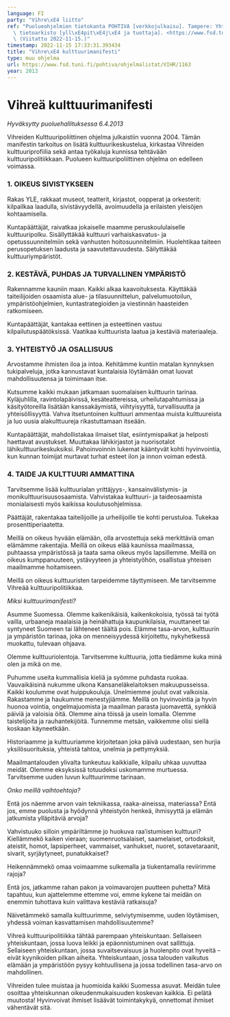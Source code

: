 ```yaml
---
language: FI
party: "Vihre\xE4 liitto"
ref: "Puolueohjelmien tietokanta POHTIVA [verkkojulkaisu]. Tampere: Yhteiskuntatieteellinen\
  \ tietoarkisto [yll\xE4pit\xE4j\xE4 ja tuottaja]. <https://www.fsd.tuni.fi/pohtiva>.\
  \ (Viitattu 2022-11-15.)"
timestamp: 2022-11-15 17:33:31.393434
title: "Vihre\xE4 kulttuurimanifesti"
type: muu ohjelma
url: https://www.fsd.tuni.fi/pohtiva/ohjelmalistat/VIHR/1163
year: 2013
---
```



# Vihreä kulttuurimanifesti


*Hyväksytty puoluehallituksessa 6.4.2013*


Vihreiden Kulttuuripoliittinen ohjelma julkaistiin vuonna 2004. Tämän manifestin tarkoitus on lisätä kulttuurikeskustelua, kirkastaa Vihreiden kulttuuriprofiilia sekä antaa työkaluja kunnissa tehtävään kulttuuripolitiikkaan. Puolueen kulttuuripoliittinen ohjelma on edelleen voimassa.


### 1. OIKEUS SIVISTYKSEEN


Rakas YLE, rakkaat museot, teatterit, kirjastot, oopperat ja orkesterit: kilpailkaa laadulla, sivistävyydellä, avoimuudella ja erilaisten yleisöjen kohtaamisella.


Kuntapäättäjät, raivatkaa jokaiselle maamme peruskoululaiselle kulttuuripolku. Sisällyttäkää kulttuuri varhaiskasvatus- ja opetussuunnitelmiin sekä vanhusten hoitosuunnitelmiin. Huolehtikaa taiteen perusopetuksen laadusta ja saavutettavuudesta. Säilyttäkää kulttuuriympäristöt.


### 2. KESTÄVÄ, PUHDAS JA TURVALLINEN YMPÄRISTÖ


Rakennamme kauniin maan. Kaikki alkaa kaavoituksesta. Käyttäkää taiteilijoiden osaamista alue- ja tilasuunnittelun, palvelumuotoilun, ympäristöohjelmien, kuntastrategioiden ja viestinnän haasteiden ratkomiseen.


Kuntapäättäjät, kantakaa eettinen ja esteettinen vastuu kilpailutuspäätöksissä. Vaatikaa kulttuurista laatua ja kestäviä materiaaleja.


### 3. YHTEISTYÖ JA OSALLISUUS


Arvostamme ihmisten iloa ja intoa. Kehitämme kuntiin matalan kynnyksen tukipalveluja, jotka kannustavat kuntalaisia löytämään omat luovat mahdollisuutensa ja toimimaan itse.


Kutsumme kaikki mukaan jatkamaan suomalaisen kulttuurin tarinaa. Kyläjuhlilla, ravintolapäivissä, kesäteattereissa, urheilutapahtumissa ja käsityötoreilla lisätään kanssakäymistä, viihtyisyyttä, turvallisuutta ja yhteisöllisyyttä. Vahva itsetuntoinen kulttuuri ammentaa muista kulttuureista ja luo uusia alakulttuureja rikastuttamaan itseään.


Kuntapäättäjät, mahdollistakaa ilmaiset tilat, esiintymispaikat ja helposti haettavat avustukset. Muuttakaa lähikirjastot ja nuorisotalot lähikulttuurikeskuksiksi. Pahoinvoinnin lukemat kääntyvät kohti hyvinvointia, kun kunnan toimijat murtavat turhat esteet ilon ja innon voiman edestä.


### 4. TAIDE JA KULTTUURI AMMATTINA


Tarvitsemme lisää kulttuurialan yrittäjyys-, kansainvälistymis- ja monikulttuurisuusosaamista. Vahvistakaa kulttuuri- ja taideosaamista monialaisesti myös kaikissa koulutusohjelmissa.


Päättäjät, rakentakaa taiteilijoille ja urheilijoille tie kohti perustuloa. Tukekaa prosenttiperiaatetta.


Meillä on oikeus hyvään elämään, olla arvostettuja sekä merkittäviä oman elämämme rakentajia. Meillä on oikeus elää kauniissa maailmassa, puhtaassa ympäristössä ja taata sama oikeus myös lapsillemme. Meillä on oikeus kumppanuuteen, ystävyyteen ja yhteistyöhön, osallistua yhteisen maailmamme hoitamiseen.


Meillä on oikeus kulttuuristen tarpeidemme täyttymiseen. Me tarvitsemme Vihreää kulttuuripolitiikkaa.


*Miksi kulttuurimanifesti?*


Asumme Suomessa. Olemme kaikenikäisiä, kaikenkokoisia, työssä tai työtä vailla, urbaaneja maalaisia ja heinähattuja kaupunkilaisia, muuttaneet tai syntyneet Suomeen tai lähteneet täältä pois. Elämme tasa-arvon, kulttuurin ja ympäristön tarinaa, joka on menneisyydessä kirjoitettu, nykyhetkessä muokattu, tulevaan ohjaava.


Olemme kulttuuriolentoja. Tarvitsemme kulttuuria, jotta tiedämme kuka minä olen ja mikä on me.


Puhumme useita kummallisia kieliä ja syömme puhdasta ruokaa. Vauvaikäisinä nukumme ulkona Kansaneläkelaitoksen makuupusseissa. Kaikki koulumme ovat huippukouluja. Unelmiemme joulut ovat valkoisia. Rakastamme ja haukumme menestyjiämme. Meillä on hyvinvointia ja hyvin huonoa vointia, ongelmajuomista ja maailman parasta juomavettä, synkkiä päiviä ja valoisia öitä. Olemme aina töissä ja usein lomalla. Olemme taistelijoita ja rauhantekijöitä. Tunnemme metsän, vaikkemme olisi siellä koskaan käyneetkään.


Historiaamme ja kulttuuriamme kirjoitetaan joka päivä uudestaan, sen hurjia yksilösuorituksia, yhteistä tahtoa, unelmia ja pettymyksiä.


Maailmantalouden ylivalta tunkeutuu kaikkialle, kilpailu uhkaa uuvuttaa meidät. Olemme eksyksissä totuudeksi uskomamme murtuessa. Tarvitsemme uuden luvun kulttuurimme tarinaan.


*Onko meillä vaihtoehtoja?*


Entä jos näemme arvon vain tekniikassa, raaka-aineissa, materiassa? Entä jos, emme puolusta ja hyödynnä yhteistyön henkeä, ihmisyyttä ja elämän jatkumista ylläpitäviä arvoja?


Vahvistuuko silloin ympäriltämme jo huokuva raa’istumisen kulttuuri? Kiellämmekö kaiken vieraan; suomenruotsalaiset, saamelaiset, ortodoksit, ateistit, homot, lapsiperheet, vammaiset, vanhukset, nuoret, sotavetaraanit, sivarit, syrjäytyneet, punatukkaiset?


Heikennämmekö omaa voimaamme sulkemalla ja tiukentamalla reviirimme rajoja?


Entä jos, jatkamme rahan pakon ja voimavarojen puutteen puhetta? Mitä tapahtuu, kun ajattelemme ettemme voi, emme kykene tai meidän on enemmin tuhottava kuin valittava kestäviä ratkaisuja?


Näivetämmekö samalla kulttuurimme, selviytymisemme, uuden löytämisen, yhdessä voiman kasvattamisen mahdollisuutemme?


Vihreä kulttuuripolitiikka tähtää parempaan yhteiskuntaan. Sellaiseen yhteiskuntaan, jossa luova leikki ja epäonnistuminen ovat sallittuja. Sellaiseen yhteiskuntaan, jossa suvaitsevaisuus ja huolenpito ovat hyveitä – eivät kyynikoiden pilkan aiheita. Yhteiskuntaan, jossa talouden vaikutus elämään ja ympäristöön pysyy kohtuullisena ja jossa todellinen tasa-arvo on mahdollinen.


Vihreiden tulee muistaa ja huomioida kaikki Suomessa asuvat. Meidän tulee osoittaa yhteiskunnan oikeudenmukaisuuden koskevan kaikkia. Ei pelätä muutosta! Hyvinvoivat ihmiset lisäävät toimintakykyä, onnettomat ihmiset vähentävät sitä.



